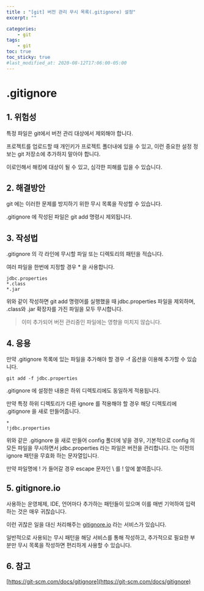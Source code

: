```yaml
---
title : "[git] 버전 관리 무시 목록(.gitignore) 설정"
excerpt: ""

categories:
    - git
tags:
    - git
toc: true
toc_sticky: true
#last_modified_at: 2020-08-12T17:06:00-05:00
---
```



# .gitignore

## 1. 위험성
특정 파일은 git에서 버전 관리 대상에서 제외해야 합니다.

프로젝트를 업로드할 때 개인키가 프로젝트 폴더내에 있을 수 있고, 이런 중요한 설정 정보는 git 저장소에 추가하지 말아야 합니다.

이로인해서 해킹에 대상이 될 수 있고, 심각한 피해를 입을 수 있습니다.



## 2. 해결방안
git 에는 이러한 문제를 방지하기 위한 무시 목록을 작성할 수 있습니다.

.gitignore 에 작성된 파일은 git add 명령시 제외됩니다.



## 3. 작성법
.gitignore 의 각 라인에 무시할 파일 또는 디렉토리의 패턴을 적습니다.

여러 파일을 한번에 지정할 경우 * 을 사용합니다.

```
jdbc.properties
*.class
*.jar
```

위와 같이 작성하면 git add 명령어를 실행했을 때 jdbc.properties 파일을 제외하며, .class와 .jar 확장자를 가진 파일을 모두 무시합니다.

> 이미 추가되어 버전 관리중인 파일에는 영향을 미치지 않습니다. 



## 4. 응용
만약 .gitignore 목록에 있는 파일을 추가해야 할 경우 -f 옵션을 이용해 추가할 수 있습니다.

```
git add -f jdbc.properties
```


.gitignore 에 설정한 내용은 하위 디렉토리에도 동일하게 적용됩니다.

만약 특정 하위 디렉토리가 다른 ignore 를 적용해야 할 경우 해당 디렉토리에 .gitignore 을 새로 만들어줍니다.

```
*
!jdbc.properties
```
위와 같은 .gitignore 을 새로 만들어 config 폴더에 넣을 경우, 기본적으로 config 의 모든 파일을 무시하면서 jdbc.properties 라는 파일은 버전을 관리합니다. !는 이전의 ignore 패턴을 무효화 하는 문자열입니다.

만약 파일명에 ! 가 들어갈 경우 escape 문자인 \ 를 ! 앞에 붙여줍니다.

## 5. gitignore.io
사용하는 운영체제, IDE, 언어마다 추가하는 패턴들이 있으며 이를 매번 기억하여 입력하는 것은 매우 귀찮습니다.

이런 귀찮은 일을 대신 처리해주는 [gitignore.io](https://www.toptal.com/developers/gitignore) 라는 서비스가 있습니다.

일반적으로 사용되는 무시 패턴을 해당 서비스를 통해 작성하고, 추가적으로 필요한 부분만 무시 목록을 작성하면 편리하게 사용할 수 있습니다.

## 6. 참고
[https://git-scm.com/docs/gitignore](https://git-scm.com/docs/gitignore)